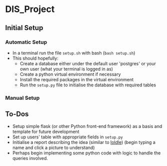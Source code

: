 # DIS_Project

## Initial Setup
### Automatic Setup
- In a terminal run the file `setup.sh` with bash (`bash setup.sh`)
- This should hopefully:
    - Create a database either under the default user 'postgres' or your own user (what your terminal is logged in as)
    - Create a python virtual environment if necessary
    - Install the required packages in the virtual environment
    - Run the `setup.py` file to initialise the database with required tables

### Manual Setup

## To-Dos
- Setup simple flask (or other Python front-end framework) as a basis and template for future development
- Set up users' table with appropriate fields in `setup.py`
- Initialise a report describing the idea (similar to [loldle](https://loldle.net/classic)) (begin typing a name and click a picture to understand)
- Perhaps begin implementing some python code with logic to handle the queries involved. 